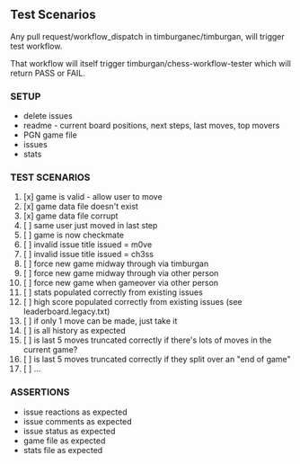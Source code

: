 ## Test Scenarios

Any pull request/workflow_dispatch in timburganec/timburgan, will
trigger test workflow.

That workflow will itself trigger timburgan/chess-workflow-tester
which will return PASS or FAIL.

### SETUP

- delete issues
- readme - current board positions, next steps, last moves, top movers
- PGN game file
- issues
- stats

### TEST SCENARIOS

1. [x] game is valid - allow user to move
2. [x] game data file doesn't exist
3. [x] game data file corrupt
5. [ ] same user just moved in last step
6. [ ] game is now checkmate
7. [ ] invalid issue title issued = m0ve
8. [ ] invalid issue title issued = ch3ss
9. [ ] force new game midway through via timburgan
10. [ ] force new game midway through via other person
11. [ ] force new game when gameover via other person
12. [ ] stats populated correctly from existing issues
13. [ ] high score populated correctly from existing issues (see leaderboard.legacy.txt)
14. [ ] if only 1 move can be made, just take it
15. [ ] is all history as expected
16. [ ] is last 5 moves truncated correctly if there's lots of moves in the current game?
17. [ ] is last 5 moves truncated correctly if they split over an "end of game"
18. [ ] ...

### ASSERTIONS

- issue reactions as expected
- issue comments as expected
- issue status as expected
- game file as expected
- stats file as expected
